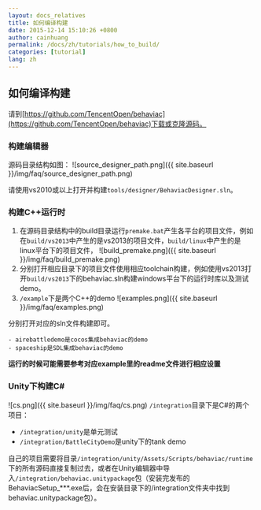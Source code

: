 ```yaml
---
layout: docs_relatives
title: 如何编译构建
date: 2015-12-14 15:10:26 +0800
author: cainhuang
permalink: /docs/zh/tutorials/how_to_build/
categories: [tutorial]
lang: zh
---
```


## 如何编译构建

请到[https://github.com/TencentOpen/behaviac](https://github.com/TencentOpen/behaviac)下载或克隆源码。

### 构建编辑器

源码目录结构如图：
![source_designer_path.png]({{ site.baseurl }}/img/faq/source_designer_path.png)

请使用vs2010或以上打开并构建`tools/designer/BehaviacDesigner.sln`。

### 构建C++运行时

1. 在源码目录结构中的build目录运行`premake.bat`产生各平台的项目文件，例如在`build/vs2013`中产生的是vs2013的项目文件，`build/linux`中产生的是linux平台下的项目文件，
![build_premake.png]({{ site.baseurl }}/img/faq/build_premake.png)
1. 分别打开相应目录下的项目文件使用相应toolchain构建，例如使用vs2013打开`build/vs2013`下的behaviac.sln构建windows平台下的运行时库以及测试demo。
1. `/example`下是两个C++的demo
![examples.png]({{ site.baseurl }}/img/faq/examples.png)

分别打开对应的sln文件构建即可。

	- airebattledemo是cocos集成behaviac的demo
	- spaceship是SDL集成behaviac的demo

**运行的时候可能需要参考对应example里的readme文件进行相应设置**

### Unity下构建C# 

![cs.png]({{ site.baseurl }}/img/faq/cs.png)
`/integration`目录下是C#的两个项目：

 - `/integration/unity`是单元测试
 - `/integration/BattleCityDemo`是unity下的tank demo
 
 自己的项目需要将目录`/integration/unity/Assets/Scripts/behaviac/runtime`下的所有源码直接复制过去，或者在Unity编辑器中导入`/integration/behaviac.unitypackage`包（安装完发布的BehaviacSetup_***.exe后，会在安装目录下的/integration文件夹中找到behaviac.unitypackage包）。
 